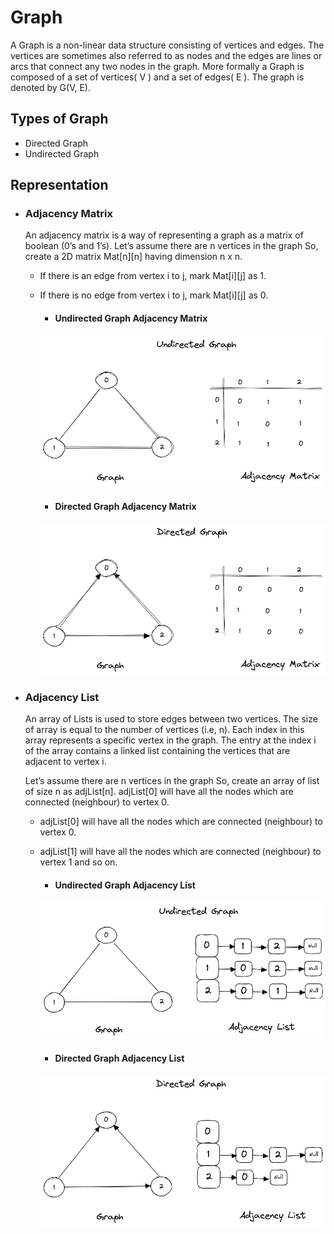 # Graph

A Graph is a non-linear data structure consisting of vertices and edges. The vertices are sometimes also referred to as nodes and the edges are lines or arcs that connect any two nodes in the graph. More formally a Graph is composed of a set of vertices( V ) and a set of edges( E ). The graph is denoted by G(V, E).

## Types of Graph
- Directed Graph
- Undirected Graph

## Representation
- ### Adjacency Matrix 
  An adjacency matrix is a way of representing a graph as a matrix of boolean (0’s and 1’s).
  Let’s assume there are n vertices in the graph So, create a 2D matrix Mat[n][n] having dimension n x n.
   - If there is an edge from vertex i to j, mark Mat[i][j] as 1.
   - If there is no edge from vertex i to j, mark Mat[i][j] as 0.
     - #### Undirected Graph Adjacency Matrix
     <p align="center">
      <img src="https://github.com/arghadeep25/Data-Structures-and-Algorithms/blob/master/resources/undirected_graph_am.png" width="480">
     </p> 
     
     - #### Directed Graph Adjacency Matrix
     <p align="center">
      <img src="https://github.com/arghadeep25/Data-Structures-and-Algorithms/blob/master/resources/directed_graph_am.png" width="480">
     </p>

- ### Adjacency List
  An array of Lists is used to store edges between two vertices. The size of array is equal to the number of vertices (i.e, n). Each index in this array represents a specific vertex in the graph. The entry at the index i of the array contains a linked list containing the vertices that are adjacent to vertex i.
  
  Let’s assume there are n vertices in the graph So, create an array of list of size n as adjList[n].
  adjList[0] will have all the nodes which are connected (neighbour) to vertex 0.
    - adjList[0] will have all the nodes which are connected (neighbour) to vertex 0.
    - adjList[1] will have all the nodes which are connected (neighbour) to vertex 1 and so on.
        
       - #### Undirected Graph Adjacency List
      <p align="center">
       <img src="https://github.com/arghadeep25/Data-Structures-and-Algorithms/blob/master/resources/undirected_graph_al.png" width="480">
      </p>
      
       - #### Directed Graph Adjacency List
      <p align="center">
       <img src="https://github.com/arghadeep25/Data-Structures-and-Algorithms/blob/master/resources/directed_graph_al.png" width="480">
      </p>